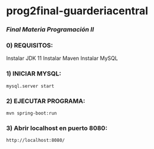 # **prog2final-guarderiacentral**

### *Final Materia Programación II*

### 0) REQUISITOS:

Instalar JDK 11
Instalar Maven
Instalar MySQL 

### 1) INICIAR MYSQL:

`mysql.server start`

### 2) EJECUTAR PROGRAMA:

`mvn spring-boot:run`

### 3) Abrir localhost en puerto 8080:

`http://localhost:8080/`
